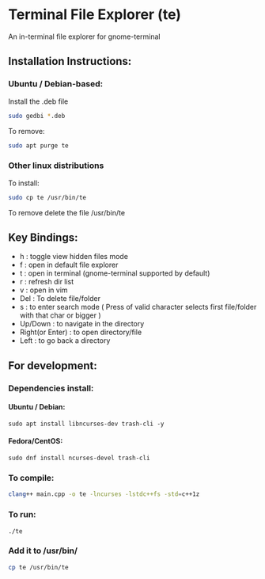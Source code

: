 # Terminal File Explorer (te)
An in-terminal file explorer for gnome-terminal
## Installation Instructions:
### Ubuntu / Debian-based:
Install the .deb file
```bash
sudo gedbi *.deb
```

To remove:
```bash
sudo apt purge te
```
### Other linux distributions
To install:
```bash
sudo cp te /usr/bin/te
```
To remove delete the file /usr/bin/te
## Key Bindings:
*   h : toggle view hidden files mode
*   f : open in default file explorer
*   t : open in terminal (gnome-terminal supported by default)
*   r : refresh dir list
*   v : open in vim
*   Del : To delete file/folder
*   s : to enter search mode ( Press of valid character selects first file/folder with that char or bigger )
*   Up/Down : to navigate in the directory
*   Right(or Enter) : to open directory/file
*   Left : to go back a directory
## For development:
### Dependencies install:
#### Ubuntu / Debian:
```
sudo apt install libncurses-dev trash-cli -y
```
#### Fedora/CentOS:
```
sudo dnf install ncurses-devel trash-cli
```
### To compile:
```bash
clang++ main.cpp -o te -lncurses -lstdc++fs -std=c++1z
```
### To run:
```
./te
```
### Add it to /usr/bin/
```bash
cp te /usr/bin/te
```
